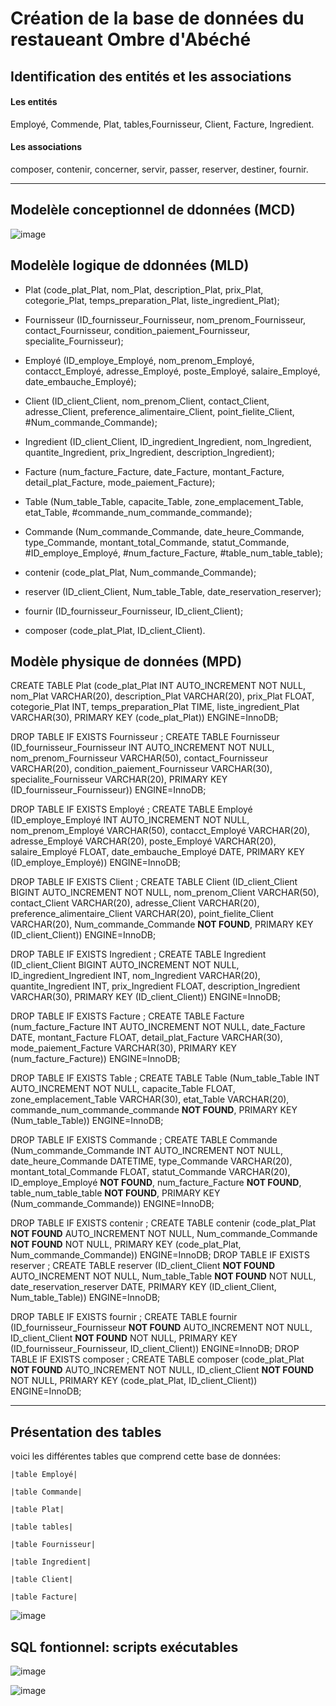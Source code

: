 # Création de la base de données du restaueant Ombre d'Abéché 

## Identification des entités et les associations

#### Les entités

Employé, Commende, Plat, tables,Fournisseur, Client, Facture, Ingredient.

#### Les associations

composer, contenir, concerner, servir, passer, reserver, destiner, fournir.

---

## Modelèle conceptionnel de ddonnées (MCD)

![image](https://github.com/user-attachments/assets/2d5aeb36-5e4c-4cf5-8ab4-a07d2b6ae3c8)

## Modelèle logique de ddonnées (MLD)

- Plat (code_plat_Plat, nom_Plat, description_Plat, prix_Plat, cotegorie_Plat, temps_preparation_Plat, liste_ingredient_Plat);

- Fournisseur (ID_fournisseur_Fournisseur, nom_prenom_Fournisseur, contact_Fournisseur, condition_paiement_Fournisseur, specialite_Fournisseur);

- Employé (ID_employe_Employé, nom_prenom_Employé, contacct_Employé, adresse_Employé, poste_Employé, salaire_Employé, date_embauche_Employé);

- Client (ID_client_Client, nom_prenom_Client, contact_Client, adresse_Client, preference_alimentaire_Client, point_fielite_Client, #Num_commande_Commande);

- Ingredient (ID_client_Client, ID_ingredient_Ingredient, nom_Ingredient, quantite_Ingredient, prix_Ingredient, description_Ingredient);

- Facture (num_facture_Facture, date_Facture, montant_Facture, detail_plat_Facture, mode_paiement_Facture);

- Table (Num_table_Table, capacite_Table, zone_emplacement_Table, etat_Table, #commande_num_commande_commande);

- Commande (Num_commande_Commande, date_heure_Commande, type_Commande, montant_total_Commande, statut_Commande, #ID_employe_Employé, #num_facture_Facture, #table_num_table_table);

- contenir (code_plat_Plat, Num_commande_Commande);

- reserver (ID_client_Client, Num_table_Table, date_reservation_reserver);

- fournir (ID_fournisseur_Fournisseur, ID_client_Client);

- composer (code_plat_Plat, ID_client_Client).

## Modèle physique de données (MPD)

CREATE TABLE Plat (code_plat_Plat INT AUTO_INCREMENT NOT NULL,
nom_Plat VARCHAR(20),
description_Plat VARCHAR(20),
prix_Plat FLOAT,
cotegorie_Plat INT,
temps_preparation_Plat TIME,
liste_ingredient_Plat VARCHAR(30),
PRIMARY KEY (code_plat_Plat)) ENGINE=InnoDB;

DROP TABLE IF EXISTS Fournisseur ;
CREATE TABLE Fournisseur (ID_fournisseur_Fournisseur INT AUTO_INCREMENT NOT NULL,
nom_prenom_Fournisseur VARCHAR(50),
contact_Fournisseur VARCHAR(20),
condition_paiement_Fournisseur VARCHAR(30),
specialite_Fournisseur VARCHAR(20),
PRIMARY KEY (ID_fournisseur_Fournisseur)) ENGINE=InnoDB;

DROP TABLE IF EXISTS Employé ;
CREATE TABLE Employé (ID_employe_Employé INT AUTO_INCREMENT NOT NULL,
nom_prenom_Employé VARCHAR(50),
contacct_Employé VARCHAR(20),
adresse_Employé VARCHAR(20),
poste_Employé VARCHAR(20),
salaire_Employé FLOAT,
date_embauche_Employé DATE,
PRIMARY KEY (ID_employe_Employé)) ENGINE=InnoDB;

DROP TABLE IF EXISTS Client ;
CREATE TABLE Client (ID_client_Client BIGINT AUTO_INCREMENT NOT NULL,
nom_prenom_Client VARCHAR(50),
contact_Client VARCHAR(20),
adresse_Client VARCHAR(20),
preference_alimentaire_Client VARCHAR(20),
point_fielite_Client VARCHAR(20),
Num_commande_Commande **NOT FOUND**,
PRIMARY KEY (ID_client_Client)) ENGINE=InnoDB;

DROP TABLE IF EXISTS Ingredient ;
CREATE TABLE Ingredient (ID_client_Client BIGINT AUTO_INCREMENT NOT NULL,
ID_ingredient_Ingredient INT,
nom_Ingredient VARCHAR(20),
quantite_Ingredient INT,
prix_Ingredient FLOAT,
description_Ingredient VARCHAR(30),
PRIMARY KEY (ID_client_Client)) ENGINE=InnoDB;

DROP TABLE IF EXISTS Facture ;
CREATE TABLE Facture (num_facture_Facture INT AUTO_INCREMENT NOT NULL,
date_Facture DATE,
montant_Facture FLOAT,
detail_plat_Facture VARCHAR(30),
mode_paiement_Facture VARCHAR(30),
PRIMARY KEY (num_facture_Facture)) ENGINE=InnoDB;

DROP TABLE IF EXISTS Table ;
CREATE TABLE Table (Num_table_Table INT AUTO_INCREMENT NOT NULL,
capacite_Table FLOAT,
zone_emplacement_Table VARCHAR(30),
etat_Table VARCHAR(20),
commande_num_commande_commande **NOT FOUND**,
PRIMARY KEY (Num_table_Table)) ENGINE=InnoDB;

DROP TABLE IF EXISTS Commande ;
CREATE TABLE Commande (Num_commande_Commande INT AUTO_INCREMENT NOT NULL,
date_heure_Commande DATETIME,
type_Commande VARCHAR(20),
montant_total_Commande FLOAT,
statut_Commande VARCHAR(20),
ID_employe_Employé **NOT FOUND**,
num_facture_Facture **NOT FOUND**,
table_num_table_table **NOT FOUND**,
PRIMARY KEY (Num_commande_Commande)) ENGINE=InnoDB;

DROP TABLE IF EXISTS contenir ;
CREATE TABLE contenir (code_plat_Plat **NOT FOUND** AUTO_INCREMENT NOT NULL,
Num_commande_Commande **NOT FOUND** NOT NULL,
PRIMARY KEY (code_plat_Plat,
 Num_commande_Commande)) ENGINE=InnoDB;
DROP TABLE IF EXISTS reserver ;
CREATE TABLE reserver (ID_client_Client **NOT FOUND** AUTO_INCREMENT NOT NULL,
Num_table_Table **NOT FOUND** NOT NULL,
date_reservation_reserver DATE,
PRIMARY KEY (ID_client_Client,
 Num_table_Table)) ENGINE=InnoDB;

DROP TABLE IF EXISTS fournir ;
CREATE TABLE fournir (ID_fournisseur_Fournisseur **NOT FOUND** AUTO_INCREMENT NOT NULL,
ID_client_Client **NOT FOUND** NOT NULL,
PRIMARY KEY (ID_fournisseur_Fournisseur,
 ID_client_Client)) ENGINE=InnoDB;
DROP TABLE IF EXISTS composer ;
CREATE TABLE composer (code_plat_Plat **NOT FOUND** AUTO_INCREMENT NOT NULL,
ID_client_Client **NOT FOUND** NOT NULL,
PRIMARY KEY (code_plat_Plat,
 ID_client_Client)) ENGINE=InnoDB;

 ---
 
## Présentation des tables


voici les différentes tables que comprend cette base de données:

	|table Employé|
 
	|table Commande|
 
	|table Plat|
 
	|table tables|
 
	|table Fournisseur|
 
	|table Ingredient|
 
	|table Client|
 
	|table Facture|

 

 ![image](https://github.com/user-attachments/assets/c49e2368-01cc-4ce9-af6c-e5adadcb9670)




  ## SQL fontionnel: scripts exécutables 

  

  ![image](https://github.com/user-attachments/assets/41a3b02b-9fcb-43e3-8c9f-d207f25fc901)

  

  ![image](https://github.com/user-attachments/assets/45108243-14fa-456d-9abc-a56edde52e4d)



  
	
